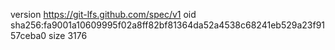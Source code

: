 version https://git-lfs.github.com/spec/v1
oid sha256:fa9001a10609995f02a8ff82bf81364da52a4538c68241eb529a23f9157ceba0
size 3176
